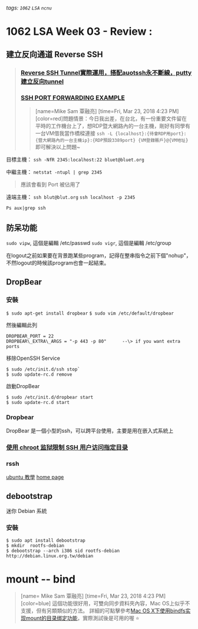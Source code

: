 ###### tags: `1062` `LSA` `ncnu`
# 1062 LSA Week 03 - Review : 



## 建立反向通道 Reverse SSH
>### [Reverse SSH Tunnel實際運用，搭配auotssh永不斷線，putty建立反向tunnel](https://easylife.tw/2043 "Reverse SSH Tunnel實際運用，搭配auotssh永不斷線，putty建立反向tunnel")
>### [SSH PORT FORWARDING EXAMPLE](https://www.ssh.com/ssh/tunneling/example)
>> [name=Mike Sam 覃融亮]
>> [time=Fri, Mar 23, 2018 4:23 PM]
>> [color=red]問題情景：今日我出差，在台北，有一份重要文件留在平時的工作機台上了，想RDP暨大網路內的一台主機，剛好有同學有一台VM借我當作橋樑連接
>> `ssh -L {localhost}:{待會RDP用port}:{暨大網路內的一台主機ip}:{RDP預設3389port} {VM登錄賬戶}@{VM地址}`
>> 即可解決以上問題~

目標主機：
`ssh -NfR 2345:localhost:22 bluet@bluet.org`


中繼主機：
`netstat -ntupl | grep 2345`
> 應該會看到 Port 被佔用了

遠端主機：
`ssh blut@blut.org`
`ssh localhost -p 2345`

`Ps aux|grep ssh`

## 防呆功能
`sudo vipw`, 這個是編輯 /etc/passwd
`sudo vigr`, 這個是編輯 /etc/group

在logout之前如果要在背景跑某些program，記得在整串指令之前下個"nohup"，不然logout的時候該program也會一起結束。

## DropBear
### 安裝
`$ sudo apt-get install dropbear`
`$ sudo vim /etc/default/dropbear`

然後編輯此列
```
DROPBEAR_PORT = 22  
DROPBEAR\_EXTRA\_ARGS = "-p 443 -p 80"      --\> if you want extra ports
```
移除OpenSSH Service
```
$ sudo /etc/init.d/ssh stop`
$ sudo update-rc.d remove
```
啟動DropBear
```
$ sudo /etc/init.d/dropbear start
$ sudo update-rc.d start
```
### Dropbear
DropBear 是一個小型的ssh，可以跨平台使用，主要是用在嵌入式系統上

### [使用 chroot 监狱限制 SSH 用户访问指定目录](https://linux.cn/article-8313-1.html)

### rssh
[ubuntu 教學](https://ubuntuforums.org/showthread.php?t=1929414)
[home page](http://www.pizzashack.org/rssh/)

## debootstrap

迷你 Debian 系統

### 安裝

```
$ sudo apt install debootstrap
$ mkdir  rootfs-debian
$ debootstrap --arch i386 sid rootfs-debian http://debian.linux.org.tw/debian

```

# mount -- bind
> [name= Mike Sam 覃融亮]
> [time=Fri, Mar 23, 2018 4:23 PM]
> [color=blue]
> 這個功能很好用，可雙向同步資料夾內容，Mac OS上似乎不支援，但有另類類似的方法。
> 詳細的可點擊參考[Mac OS X下使用bindfs实现mount的目录绑定功能](http://linfan.info/blog/2012/02/28/bindfs-on-mac/)，實際測試後是可用的喔 :star: